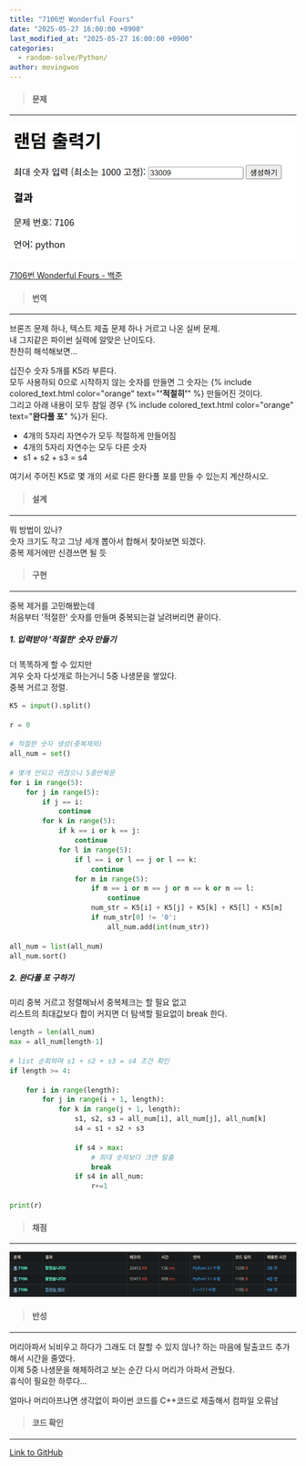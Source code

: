 ```yaml
---
title: "7106번 Wonderful Fours"
date: "2025-05-27 16:00:00 +0900"
last_modified_at: "2025-05-27 16:00:00 +0900"
categories: 
  - random-solve/Python/
author: movingwoo
---
```

> #### 문제  
---  
  
![img01](/assets/images/posts/random-solve/Python/2025-05-27-7106/img01.jpg)  
  
[7106번 Wonderful Fours - 백준](https://www.acmicpc.net/problem/7106)  
   
> #### 번역  
---  
  
브론즈 문제 하나, 텍스트 제출 문제 하나 거르고 나온 실버 문제.  
내 그지같은 파이썬 실력에 알맞은 난이도다.  
찬찬히 해석해보면...  
  
십진수 숫자 5개를 K5라 부른다.  
모두 사용하되 0으로 시작하지 않는 숫자를 만들면 그 숫자는 {% include colored_text.html color="orange" text="**'적절히'**" %} 만들어진 것이다.  
그리고 아래 내용이 모두 참일 경우 {% include colored_text.html color="orange" text="**완다풀 포**" %}가 된다.  
- 4개의 5자리 자연수가 모두 적절하게 만들어짐
- 4개의 5자리 자연수는 모두 다른 숫자
- s1 + s2 + s3 = s4  
  
여기서 주어진 K5로 몇 개의 서로 다른 완다풀 포를 만들 수 있는지 계산하시오.  
  
> #### 설계  
---
  
뭐 방법이 있나?  
숫자 크기도 작고 그냥 세개 뽑아서 합해서 찾아보면 되겠다.  
중복 제거에만 신경쓰면 될 듯  
  
> #### 구현  
---  
  
중복 제거를 고민해봤는데  
처음부터 '적절한' 숫자를 만들며 중복되는걸 날려버리면 끝이다.  
  
##### 1. 입력받아 '적절한' 숫자 만들기  
  
더 똑똑하게 할 수 있지만  
겨우 숫자 다섯개로 하는거니 5중 나생문을 쌓았다.  
중복 거르고 정렬.  
  
```python
K5 = input().split()

r = 0

# 적절한 숫자 생성(중복제외)
all_num = set()

# 몇개 안되고 귀찮으니 5중반복문
for i in range(5):
    for j in range(5):
        if j == i:
            continue
        for k in range(5):
            if k == i or k == j:
                continue
            for l in range(5):
                if l == i or l == j or l == k:
                    continue
                for m in range(5):
                    if m == i or m == j or m == k or m == l:
                        continue
                    num_str = K5[i] + K5[j] + K5[k] + K5[l] + K5[m]
                    if num_str[0] != '0':
                        all_num.add(int(num_str))

all_num = list(all_num)
all_num.sort()
```
  
##### 2. 완다풀 포 구하기
  
미리 중복 거르고 정렬해놔서 중복체크는 할 필요 없고  
리스트의 최대값보다 합이 커지면 더 탐색할 필요없이 break 한다.  
  
```python
length = len(all_num)
max = all_num[length-1]

# list 순회하며 s1 + s2 + s3 = s4 조건 확인
if length >= 4:

    for i in range(length):
        for j in range(i + 1, length):
            for k in range(j + 1, length):
                s1, s2, s3 = all_num[i], all_num[j], all_num[k]
                s4 = s1 + s2 + s3

                if s4 > max:
                    # 최대 숫자보다 크면 탈출
                    break
                if s4 in all_num:
                    r+=1

print(r)
```
  
> #### 채점  
---  

![img02](/assets/images/posts/random-solve/Python/2025-05-27-7106/img02.jpg)  
  
> #### 반성  
---  
  
머리아파서 뇌비우고 하다가 그래도 더 잘할 수 있지 않나? 하는 마음에 탈출코드 추가해서 시간을 줄였다.  
이제 5중 나생문을 해체하려고 보는 순간 다시 머리가 아파서 관뒀다.  
휴식이 필요한 하루다...  
  
얼마나 머리아프냐면 생각없이 파이썬 코드를 C++코드로 제출해서 컴파일 오류남  
  
> #### 코드 확인   
---  
  
[Link to GitHub](https://raw.githubusercontent.com/movingwoo/movingwoo-snippets/refs/heads/main/random-solve/Python/2025-05-27-7106.py)